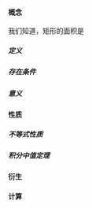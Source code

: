 #### 概念
我们知道，矩形的面积是
##### 定义
##### 存在条件

##### 意义

#### 性质
##### 不等式性质

##### 积分中值定理



#### 衍生

#### 计算